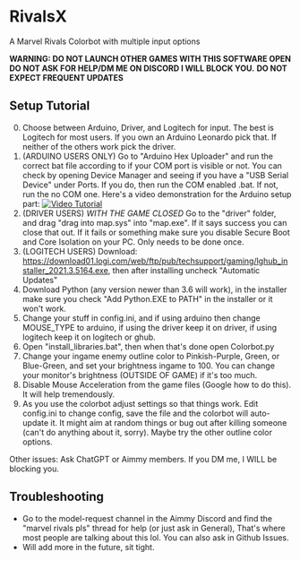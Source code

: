 # RivalsX

A Marvel Rivals Colorbot with multiple input options

**WARNING: DO NOT LAUNCH OTHER GAMES WITH THIS SOFTWARE OPEN**
**DO NOT ASK FOR HELP/DM ME ON DISCORD I WILL BLOCK YOU.**
**DO NOT EXPECT FREQUENT UPDATES**

## Setup Tutorial
0. Choose between Arduino, Driver, and Logitech for input. The best is Logitech for most users. If you own an Arduino Leonardo pick that. If neither of the others work pick the driver.
1. (ARDUINO USERS ONLY) Go to "Arduino Hex Uploader" and run the correct bat file according to if your COM port is visible or not. You can check by opening Device Manager and seeing if you have a "USB Serial Device" under Ports. If you do, then run the COM enabled .bat. If not, run the no COM one. Here's a video demonstration for the Arduino setup part: [![Video Tutorial](https://img.youtube.com/vi/1aRrjKzYCG0/0.jpg)](https://www.youtube.com/watch?v=1aRrjKzYCG0)
1. (DRIVER USERS) *WITH THE GAME CLOSED* Go to the "driver" folder, and drag "drag into map.sys" into "map.exe". If it says success you can close that out. 
If it fails or something make sure you disable Secure Boot and Core Isolation on your PC. Only needs to be done once.
1. (LOGITECH USERS) Download: https://download01.logi.com/web/ftp/pub/techsupport/gaming/lghub_installer_2021.3.5164.exe, then after installing uncheck "Automatic Updates"
2. Download Python (any version newer than 3.6 will work), in the installer make sure you check "Add Python.EXE to PATH" in the installer or it won't work.
3. Change your stuff in config.ini, and if using arduino then change MOUSE_TYPE to arduino, if using the driver keep it on driver, if using logitech keep it on logitech or ghub.
4. Open "install_libraries.bat", then when that's done open Colorbot.py
5. Change your ingame enemy outline color to Pinkish-Purple, Green, or Blue-Green, and set your brightness ingame to 100. You can change your monitor's brightness (OUTSIDE OF GAME) if it's too much.
6. Disable Mouse Acceleration from the game files (Google how to do this). It will help tremendously.
7. As you use the colorbot adjust settings so that things work. Edit config.ini to change config, save the file and the colorbot will auto-update it. 
It might aim at random things or bug out after killing someone (can't do anything about it, sorry). Maybe try the other outline color options.

Other issues: Ask ChatGPT or Aimmy members. If you DM me, I WILL be blocking you.

## Troubleshooting
- Go to the model-request channel in the Aimmy Discord and find the "marvel rivals pls" thread for help (or just ask in General), That's where most people are talking about this lol. You can also ask in Github Issues.
- Will add more in the future, sit tight.

